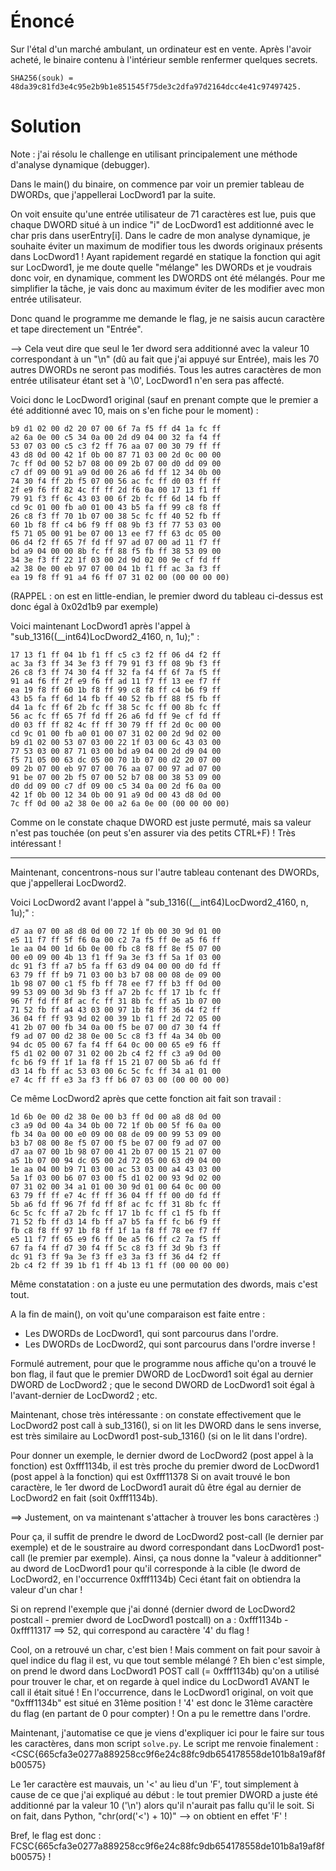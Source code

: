 # Énoncé

Sur l'étal d'un marché ambulant, un ordinateur est en vente. Après l'avoir acheté, le binaire contenu à l'intérieur semble renfermer quelques secrets.

`SHA256(souk) = 48da39c81fd3e4c95e2b9b1e851545f75de3c2dfa97d2164dcc4e41c97497425.`


# Solution

Note : j'ai résolu le challenge en utilisant principalement une méthode d'analyse dynamique (debugger).

Dans le main() du binaire, on commence par voir un premier tableau de DWORDs, que j'appellerai LocDword1 par la suite.

On voit ensuite qu'une entrée utilisateur de 71 caractères est lue, puis que chaque DWORD situé à un indice "i" de LocDword1 est additionné avec le char pris dans userEntry[i].
Dans le cadre de mon analyse dynamique, je souhaite éviter un maximum de modifier tous les dwords originaux présents dans LocDword1 ! Ayant rapidement regardé en statique la fonction qui agit sur LocDword1, je me doute quelle "mélange" les DWORDs et je voudrais donc voir, en dynamique, comment les DWORDS ont été mélangés. Pour me simplifier la tâche, je vais donc au maximum éviter de les modifier avec mon entrée utilisateur.

Donc quand le programme me demande le flag, je ne saisis aucun caractère et tape directement un "Entrée".

--> Cela veut dire que seul le 1er dword sera additionné avec la valeur 10 correspondant à un "\n" (dû au fait que j'ai appuyé sur Entrée), mais les 70 autres DWORDs ne seront pas modifiés.
Tous les autres caractères de mon entrée utilisateur étant set à '\0', LocDword1 n'en sera pas affecté.

Voici donc le LocDword1 original (sauf en prenant compte que le premier a été additionné avec 10, mais on s'en fiche pour le moment) :

```
b9 d1 02 00 d2 20 07 00 6f 7a f5 ff d4 1a fc ff
a2 6a 0e 00 c5 34 0a 00 2d d9 04 00 32 fa f4 ff
53 07 03 00 c5 c3 f2 ff 76 aa 07 00 30 79 ff ff
43 d8 0d 00 42 1f 0b 00 87 71 03 00 2d 0c 00 00
7c ff 0d 00 52 b7 08 00 09 2b 07 00 d0 dd 09 00
c7 df 09 00 91 a9 0d 00 26 a6 fd ff 12 34 0b 00
74 30 f4 ff 2b f5 07 00 56 ac fc ff d0 03 ff ff
2f e9 f6 ff 82 4c ff ff 2d f6 0a 00 17 13 f1 ff
79 91 f3 ff 6c 43 03 00 6f 2b fc ff 6d 14 fb ff
cd 9c 01 00 fb a0 01 00 43 b5 fa ff 99 c8 f8 ff
26 c8 f3 ff 70 1b 07 00 38 5c fc ff 40 52 fb ff
60 1b f8 ff c4 b6 f9 ff 08 9b f3 ff 77 53 03 00
f5 71 05 00 91 be 07 00 13 ee f7 ff 63 dc 05 00
06 d4 f2 ff 65 7f fd ff 97 ad 07 00 ad 11 f7 ff
bd a9 04 00 00 8b fc ff 88 f5 fb ff 38 53 09 00
34 3e f3 ff 22 1f 03 00 2d 9d 02 00 9e cf fd ff
a2 38 0e 00 eb 97 07 00 04 1b f1 ff ac 3a f3 ff
ea 19 f8 ff 91 a4 f6 ff 07 31 02 00 (00 00 00 00)
```
(RAPPEL : on est en little-endian, le premier dword du tableau ci-dessus est donc égal à 0x02d1b9 par exemple)

Voici maintenant LocDword1 après l'appel à "sub_1316((__int64)LocDword2_4160, n, 1u);" :
```
17 13 f1 ff 04 1b f1 ff c5 c3 f2 ff 06 d4 f2 ff
ac 3a f3 ff 34 3e f3 ff 79 91 f3 ff 08 9b f3 ff
26 c8 f3 ff 74 30 f4 ff 32 fa f4 ff 6f 7a f5 ff
91 a4 f6 ff 2f e9 f6 ff ad 11 f7 ff 13 ee f7 ff
ea 19 f8 ff 60 1b f8 ff 99 c8 f8 ff c4 b6 f9 ff
43 b5 fa ff 6d 14 fb ff 40 52 fb ff 88 f5 fb ff
d4 1a fc ff 6f 2b fc ff 38 5c fc ff 00 8b fc ff
56 ac fc ff 65 7f fd ff 26 a6 fd ff 9e cf fd ff
d0 03 ff ff 82 4c ff ff 30 79 ff ff 2d 0c 00 00
cd 9c 01 00 fb a0 01 00 07 31 02 00 2d 9d 02 00
b9 d1 02 00 53 07 03 00 22 1f 03 00 6c 43 03 00
77 53 03 00 87 71 03 00 bd a9 04 00 2d d9 04 00
f5 71 05 00 63 dc 05 00 70 1b 07 00 d2 20 07 00
09 2b 07 00 eb 97 07 00 76 aa 07 00 97 ad 07 00
91 be 07 00 2b f5 07 00 52 b7 08 00 38 53 09 00
d0 dd 09 00 c7 df 09 00 c5 34 0a 00 2d f6 0a 00
42 1f 0b 00 12 34 0b 00 91 a9 0d 00 43 d8 0d 00
7c ff 0d 00 a2 38 0e 00 a2 6a 0e 00 (00 00 00 00)
```

Comme on le constate chaque DWORD est juste permuté, mais sa valeur n'est pas touchée (on peut s'en assurer via des petits CTRL+F) ! Très intéressant !

---

Maintenant, concentrons-nous sur l'autre tableau contenant des DWORDs, que j'appellerai LocDword2.

Voici LocDword2 avant l'appel à "sub_1316((__int64)LocDword2_4160, n, 1u);" :

```
d7 aa 07 00 a8 d8 0d 00 72 1f 0b 00 30 9d 01 00
e5 11 f7 ff 5f f6 0a 00 c2 7a f5 ff 0e a5 f6 ff
1e aa 04 00 1d 6b 0e 00 fb c8 f8 ff 8e f5 07 00
00 e0 09 00 4b 13 f1 ff 9a 3e f3 ff 5a 1f 03 00
dc 91 f3 ff a7 b5 fa ff 63 d9 04 00 00 d0 fd ff
63 79 ff ff b9 71 03 00 b3 b7 08 00 08 de 09 00
1b 98 07 00 c1 f5 fb ff 78 ee f7 ff b3 ff 0d 00
99 53 09 00 3d 9b f3 ff a7 2b fc ff 17 1b fc ff
96 7f fd ff 8f ac fc ff 31 8b fc ff a5 1b 07 00
71 52 fb ff a4 43 03 00 97 1b f8 ff 36 d4 f2 ff
36 04 ff ff 93 9d 02 00 39 1b f1 ff 2d 72 05 00
41 2b 07 00 fb 34 0a 00 f5 be 07 00 d7 30 f4 ff
f9 ad 07 00 d2 38 0e 00 5c c8 f3 ff 4a 34 0b 00
94 dc 05 00 67 fa f4 ff 64 0c 00 00 65 e9 f6 ff
f5 d1 02 00 07 31 02 00 2b c4 f2 ff c3 a9 0d 00
fc b6 f9 ff 1f 1a f8 ff 15 21 07 00 5b a6 fd ff
d3 14 fb ff ac 53 03 00 6c 5c fc ff 34 a1 01 00
e7 4c ff ff e3 3a f3 ff b6 07 03 00 (00 00 00 00)
```

Ce même LocDword2 après que cette fonction ait fait son travail :

```
1d 6b 0e 00 d2 38 0e 00 b3 ff 0d 00 a8 d8 0d 00
c3 a9 0d 00 4a 34 0b 00 72 1f 0b 00 5f f6 0a 00
fb 34 0a 00 00 e0 09 00 08 de 09 00 99 53 09 00
b3 b7 08 00 8e f5 07 00 f5 be 07 00 f9 ad 07 00
d7 aa 07 00 1b 98 07 00 41 2b 07 00 15 21 07 00
a5 1b 07 00 94 dc 05 00 2d 72 05 00 63 d9 04 00
1e aa 04 00 b9 71 03 00 ac 53 03 00 a4 43 03 00
5a 1f 03 00 b6 07 03 00 f5 d1 02 00 93 9d 02 00
07 31 02 00 34 a1 01 00 30 9d 01 00 64 0c 00 00
63 79 ff ff e7 4c ff ff 36 04 ff ff 00 d0 fd ff
5b a6 fd ff 96 7f fd ff 8f ac fc ff 31 8b fc ff
6c 5c fc ff a7 2b fc ff 17 1b fc ff c1 f5 fb ff
71 52 fb ff d3 14 fb ff a7 b5 fa ff fc b6 f9 ff
fb c8 f8 ff 97 1b f8 ff 1f 1a f8 ff 78 ee f7 ff
e5 11 f7 ff 65 e9 f6 ff 0e a5 f6 ff c2 7a f5 ff
67 fa f4 ff d7 30 f4 ff 5c c8 f3 ff 3d 9b f3 ff
dc 91 f3 ff 9a 3e f3 ff e3 3a f3 ff 36 d4 f2 ff
2b c4 f2 ff 39 1b f1 ff 4b 13 f1 ff (00 00 00 00)
```

Même constatation : on a juste eu une permutation des dwords, mais c'est tout.

A la fin de main(), on voit qu'une comparaison est faite entre :
- Les DWORDs de LocDword1, qui sont parcourus dans l'ordre.
- Les DWORDs de LocDword2, qui sont parcourus dans l'ordre inverse !

Formulé autrement, pour que le programme nous affiche qu'on a trouvé le bon flag, il faut que le premier DWORD de LocDword1 soit égal au dernier DWORD de LocDword2 ; que le second DWORD de LocDword1 soit égal à l'avant-dernier de LocDword2 ; etc.

Maintenant, chose très intéressante : on constate effectivement que le LocDword2 post call à sub_1316(), si on lit les DWORD dans le sens inverse, est très similaire au LocDword1 post-sub_1316() (si on le lit dans l'ordre).

Pour donner un exemple, le dernier dword de LocDword2 (post appel à la fonction) est 0xfff1134b, il est très proche du premier dword de LocDword1 (post appel à la fonction) qui est 0xfff11378
Si on avait trouvé le bon caractère, le 1er dword de LocDword1 aurait dû être égal au dernier de LocDword2 en fait (soit 0xfff1134b).

==> Justement, on va maintenant s'attacher à trouver les bons caractères :)

Pour ça, il suffit de prendre le dword de LocDword2 post-call (le dernier par exemple) et de le soustraire au dword correspondant dans LocDword1 post-call (le premier par exemple).
Ainsi, ça nous donne la "valeur à additionner" au dword de LocDword1 pour qu'il corresponde à la cible (le dword de LocDword2, en l'occurrence 0xfff1134b)
Ceci étant fait on obtiendra la valeur d'un char !

Si on reprend l'exemple que j'ai donné (dernier dword de LocDword2 postcall - premier dword de LocDword1 postcall) on a :
0xfff1134b - 0xfff11317 ==> 52, qui correspond au caractère '4' du flag !

Cool, on a retrouvé un char, c'est bien ! Mais comment on fait pour savoir à quel indice du flag il est, vu que tout semble mélangé ?
Eh bien c'est simple, on prend le dword dans LocDword1 POST call (= 0xfff1134b) qu'on a utilisé pour trouver le char, et on regarde à quel indice du LocDword1 AVANT le call il était situé !
En l'occurrence, dans le LocDword1 original, on voit que "0xfff1134b" est situé en 31ème position !
'4' est donc le 31ème caractère du flag (en partant de 0 pour compter) ! On a pu le remettre dans l'ordre.

Maintenant, j'automatise ce que je viens d'expliquer ici pour le faire sur tous les caractères, dans mon script `solve.py`.
Le script me renvoie finalement : <CSC{665cfa3e0277a889258cc9f6e24c88fc9db654178558de101b8a19af8fb00575}

Le 1er caractère est mauvais, un '<' au lieu d'un 'F', tout simplement à cause de ce que j'ai expliqué au début : le tout premier DWORD a juste été additionné par la valeur 10 ('\n') alors qu'il n'aurait pas fallu qu'il le soit.
Si on fait, dans Python, "chr(ord('<') + 10)" --> on obtient en effet 'F' !

Bref, le flag est donc : FCSC{665cfa3e0277a889258cc9f6e24c88fc9db654178558de101b8a19af8fb00575} !